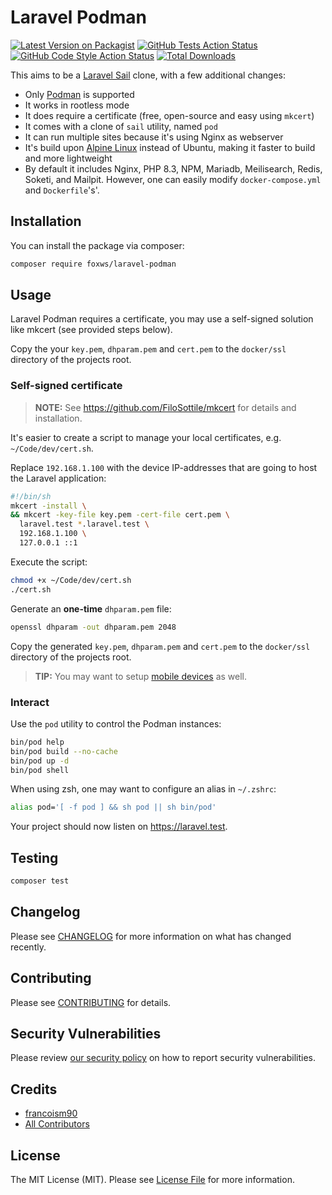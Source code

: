# Laravel Podman

[![Latest Version on Packagist](https://img.shields.io/packagist/v/foxws/laravel-podman.svg?style=flat-square)](https://packagist.org/packages/foxws/laravel-podman)
[![GitHub Tests Action Status](https://img.shields.io/github/actions/workflow/status/foxws/laravel-podman/run-tests.yml?branch=main&label=tests&style=flat-square)](https://github.com/foxws/laravel-podman/actions?query=workflow%3Arun-tests+branch%3Amain)
[![GitHub Code Style Action Status](https://img.shields.io/github/actions/workflow/status/foxws/laravel-podman/fix-php-code-style-issues.yml?branch=main&label=code%20style&style=flat-square)](https://github.com/foxws/laravel-podman/actions?query=workflow%3A"Fix+PHP+code+style+issues"+branch%3Amain)
[![Total Downloads](https://img.shields.io/packagist/dt/foxws/laravel-podman.svg?style=flat-square)](https://packagist.org/packages/foxws/laravel-podman)

This aims to be a [Laravel Sail](https://github.com/laravel/sail) clone, with a few additional changes:

- Only [Podman](https://podman.io/) is supported
- It works in rootless mode
- It does require a certificate (free, open-source and easy using `mkcert`)
- It comes with a clone of `sail` utility, named `pod`
- It can run multiple sites because it's using Nginx as webserver
- It's build upon [Alpine Linux](https://www.alpinelinux.org/) instead of Ubuntu, making it faster to build and more lightweight
- By default it includes Nginx, PHP 8.3, NPM, Mariadb, Meilisearch, Redis, Soketi, and Mailpit. However, one can easily modify `docker-compose.yml` and `Dockerfile`'s'.

## Installation

You can install the package via composer:

```bash
composer require foxws/laravel-podman
```

## Usage

Laravel Podman requires a certificate, you may use a self-signed solution like mkcert (see provided steps below).

Copy the your `key.pem`, `dhparam.pem` and `cert.pem` to the `docker/ssl` directory of the projects root.

### Self-signed certificate

> **NOTE:** See <https://github.com/FiloSottile/mkcert> for details and installation.

It's easier to create a script to manage your local certificates, e.g. `~/Code/dev/cert.sh`.

Replace `192.168.1.100` with the device IP-addresses that are going to host the Laravel application:

```bash
#!/bin/sh
mkcert -install \
&& mkcert -key-file key.pem -cert-file cert.pem \
  laravel.test *.laravel.test \
  192.168.1.100 \
  127.0.0.1 ::1
```

Execute the script:

```bash
chmod +x ~/Code/dev/cert.sh
./cert.sh
```

Generate an **one-time** `dhparam.pem` file:

```bash
openssl dhparam -out dhparam.pem 2048
```

Copy the generated `key.pem`, `dhparam.pem` and `cert.pem` to the `docker/ssl` directory of the projects root.

> **TIP:** You may want to setup [mobile devices](https://github.com/FiloSottile/mkcert#mobile-devices) as well.

### Interact

Use the `pod` utility to control the Podman instances:

```bash
bin/pod help
bin/pod build --no-cache
bin/pod up -d
bin/pod shell
```

When using zsh, one may want to configure an alias in `~/.zshrc`:

```zsh
alias pod='[ -f pod ] && sh pod || sh bin/pod'
```

Your project should now listen on <https://laravel.test>.

## Testing

```bash
composer test
```

## Changelog

Please see [CHANGELOG](CHANGELOG.md) for more information on what has changed recently.

## Contributing

Please see [CONTRIBUTING](CONTRIBUTING.md) for details.

## Security Vulnerabilities

Please review [our security policy](../../security/policy) on how to report security vulnerabilities.

## Credits

- [francoism90](https://github.com/foxws)
- [All Contributors](../../contributors)

## License

The MIT License (MIT). Please see [License File](LICENSE.md) for more information.
